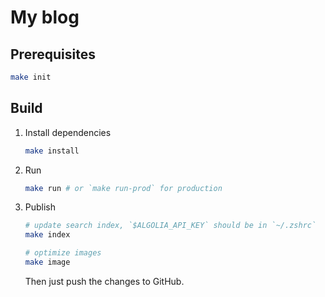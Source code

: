 # My blog

## Prerequisites

```bash
make init
```

## Build

1. Install dependencies

    ```bash
    make install
    ```

2. Run

    ```bash
    make run # or `make run-prod` for production
    ```

3. Publish

    ```bash
    # update search index, `$ALGOLIA_API_KEY` should be in `~/.zshrc`
    make index

    # optimize images
    make image
    ```

    Then just push the changes to GitHub.
